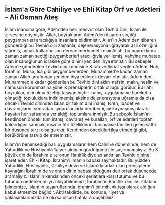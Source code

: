 ## İslam'a Göre Cahiliye ve Ehli Kitap Örf ve Adetleri - Ali Osman Ateş

İslam inancına göre, Adem'den beri mecvut olan Tevhid Dini, İslam ile zirvesine erişmiştir. Allah, buyruklarını Adem'den itibaren seçtiği peygamberleri aracılığıyla insanlara bildirmiştir. Allah'ın Adem'den itibaren gönderdiği bu Tevhid dini zamanla, dejenerasyona uğrayarak asli özelliğini yitirmiş, ancak kullarına son derece merhametli olan Allah, bu buyruklarını zaman zaman seçtiği peygamberleri aracılığıyla yenilemiş, vahyine muhatap olan insanoğlunun idrakine göre dinini yeniden ihya etmiştir. Bu sebeple Adem'e gönderilen Tevhid dini kendisine Kitab ve Şeriat verilen Adem, Nuh, İbrahim, Musa, İsa gibi peygamberlerden, Muhammed'e kadar, zaman zaman Allah tarafından yeniden ihya edilerek devam etmiştir. Adem'den, Muhammed'e kadar gönderilen bu Tevhid dini aklın, nefsin, malın, neslin ve namusun korunmasına yönelik prensiplerin ortak olduğu görülür. Bu ilahi buyruklar, dini olma özelliği taşıyan hiçbir inanış, uygulama ve hareketin olmadığı topluluklara indirilmemiş, aksine dejenerasyona uğramış da olsa önceki Tevhid dininden kalan bir takım dini inanış, tören, ibadet ve davranışların, sonradan uydurulanlarla beraber içiçe kaynaşmış olarak hayatın her safasında yer aldığı toplumlara inmiştir.  Bu sebeple İslam'ın kendinden önceki tüm inanış, davranış ve kuralları, örf ve adetleri toptan kaldırdığını sanmak, insanın fıtri özelliklerini tanımamaktan ileri gelen sathi bir düşünce tarzı olsa gerekir. Kendinden öncekileri ilga etmediği gibi, körükörüne tasvib de etmemiştir.

İslam'ın benimsediği bazı uygulamaların hem Cahiliye döneminde, hem de Yahudilik ve Hristiyanlık'ta yer aldığını gördüğümüzde şaşırmamalıyız. Bu 3 büyük din de İbrahim'e ve onun Haniflik diye adlandırılan Tevhid dinine işaret eder. Ehl-i Kitap, İbrahim'i imanın babası saymaktadır. Bu yüzden Yahudilik, Hristiyanlık, Cahiliye devri ve İslam'da ortak olan prensiplerin kaynağını İbrahim'de ve onun dinin babası olduğuna dair ortak düşüncede aramalıyız. İslam'ın kendisinden önceki şeriatlara karşı tutumu ve bu tutumun nedenlerini iyi anlayabilmemiz, İbrahim'in Haniflik dini ile irtitabını bilmemize, İslam'ın tasarruflarında İbrahim'i bir mihenk taşı olarak aldığını kabul etmemize bağlıdır. Akti takdirde, bu konuda, niyet ve yaklaşımlarımızda ne olursa olsun hatalara düşebiliriz.